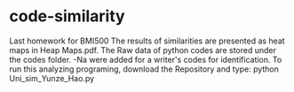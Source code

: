 # code-similarity
Last homework for BMI500
The results of similarities are presented as heat maps in Heap Maps.pdf.
The Raw data of python codes are stored under the codes folder. -Na were added for a writer's codes for identification.
To run this analyzing programing, download the Repository and type:
python Uni_sim_Yunze_Hao.py
